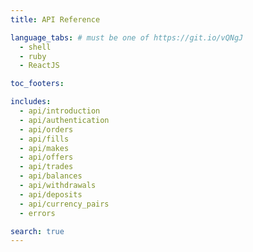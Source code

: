 ```yaml
---
title: API Reference

language_tabs: # must be one of https://git.io/vQNgJ
  - shell
  - ruby
  - ReactJS

toc_footers:

includes:
  - api/introduction
  - api/authentication
  - api/orders
  - api/fills
  - api/makes
  - api/offers
  - api/trades
  - api/balances
  - api/withdrawals
  - api/deposits
  - api/currency_pairs
  - errors

search: true
---
```


